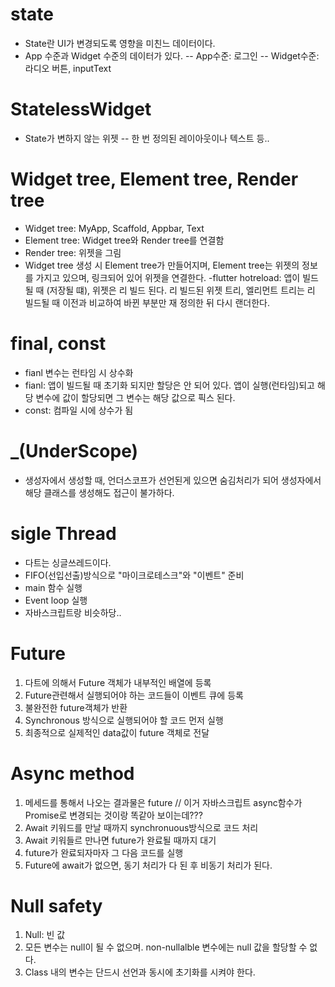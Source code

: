 # state
- State란 UI가 변경되도록 영향을 미친느 데이터이다.
- App 수준과 Widget 수준의 데이터가 있다.
  -- App수준: 로그인
  -- Widget수준: 라디오 버튼, inputText

# StatelessWidget
- State가 변하지 않는 위젯
  -- 한 번 정의된 레이아웃이나 텍스트 등..

# Widget tree, Element tree, Render tree
- Widget tree: MyApp, Scaffold, Appbar, Text
- Element tree: Widget tree와 Render tree를 연결함
- Render tree: 위젯을 그림
- Widget tree 생성 시 Element tree가 만들어지며, Element tree는 위젯의 정보를 가지고 있으며, 링크되어 있어 위젯을 연결한다.
-flutter hotreload: 앱이 빌드될 때 (저장될 떄), 위젯은 리 빌드 된다. 리 빌드된 위젯 트리, 엘리먼트 트리는 리 빌드될 때 이전과 비교하여 바뀐 부분만 재 정의한 뒤 다시 랜더한다.

# final, const
 - fianl 변수는 런타임 시 상수화 
 - fianl: 앱이 빌드될 때 초기화 되지만 할당은 안 되어 있다. 앱이 실행(런타임)되고 해당 변수에 값이 할당되면 그 변수는 해당 값으로 픽스 된다.
 - const:  컴파일 시에 상수가 됨

# _(UnderScope)
 - 생성자에서 생성할 때, 언더스코프가 선언된게 있으면 숨김처리가 되어 생성자에서 해당 클래스를 생성해도 접근이 불가하다.

# sigle Thread
 - 다트는 싱글쓰레드이다.
 - FIFO(선입선출)방식으로 "마이크로테스크"와 "이벤트" 준비
 - main 함수 실행
 - Event loop 실행
 - 자바스크립트랑 비슷하당..

 # Future
 1. 다트에 의해서 Future 객체가 내부적인 배열에 등록
 2. Future관련해서 실행되어야 하는 코드들이 이벤트 큐에 등록
 3. 불완전한 future객체가 반환
 4. Synchronous 방식으로 실행되어야 할 코드 먼저 실행
 5. 최종적으로 실제적인 data값이 future 객체로 전달

 # Async method
 1. 메세드를 통해서 나오는 결과물은 future // 이거 자바스크립트 async함수가 Promise로 변경되는 것이랑 똑같아 보이는데???
 2. Await 키워드를 만날 때까지 synchronuous방식으로 코드 처리
 3. Await 키워들르 만나면 future가 완료될 때까지 대기
 4. future가 완료되자마자 그 다음 코드를 실행
 5. Future에 await가 없으면, 동기 처리가 다 된 후 비동기 처리가 된다.

 # Null safety
 1. Null: 빈 값 
 2. 모든 변수는 null이 될 수 없으며. non-nullalble 변수에는 null 값을 할당할 수 없다.
 3. Class 내의 변수는 단드시 선언과 동시에 초기화를 시켜야 한다.